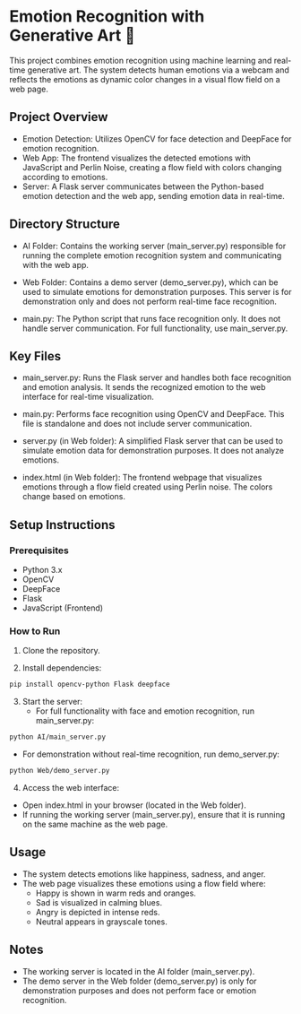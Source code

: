 # Emotion Recognition with Generative Art 🎨

This project combines emotion recognition using machine learning and real-time generative art. The system detects human emotions via a webcam and reflects the emotions as dynamic color changes in a visual flow field on a web page.

## Project Overview
* Emotion Detection: Utilizes OpenCV for face detection and DeepFace for emotion recognition.
* Web App: The frontend visualizes the detected emotions with JavaScript and Perlin Noise, creating a flow field with colors changing according to emotions.
* Server: A Flask server communicates between the Python-based emotion detection and the web app, sending emotion data in real-time.

## Directory Structure
* AI Folder:
Contains the working server (main_server.py) responsible for running the complete emotion recognition system and communicating with the web app.

* Web Folder:
Contains a demo server (demo_server.py), which can be used to simulate emotions for demonstration purposes. This server is for demonstration only and does not perform real-time face recognition.

* main.py:
The Python script that runs face recognition only. It does not handle server communication. For full functionality, use main_server.py.

## Key Files

* main_server.py:
Runs the Flask server and handles both face recognition and emotion analysis. It sends the recognized emotion to the web interface for real-time visualization.

* main.py:
Performs face recognition using OpenCV and DeepFace. This file is standalone and does not include server communication.

* server.py (in Web folder):
A simplified Flask server that can be used to simulate emotion data for demonstration purposes. It does not analyze emotions.

* index.html (in Web folder):
The frontend webpage that visualizes emotions through a flow field created using Perlin noise. The colors change based on emotions.

## Setup Instructions
### Prerequisites
* Python 3.x
* OpenCV
* DeepFace
* Flask
* JavaScript (Frontend)

### How to Run
1. Clone the repository.

2. Install dependencies:
```bash
pip install opencv-python Flask deepface
```

3. Start the server:
   - For full functionality with face and emotion recognition, run main_server.py:
```bash
python AI/main_server.py
```
   - For demonstration without real-time recognition, run demo_server.py:
```bash
python Web/demo_server.py
```

4. Access the web interface:
* Open index.html in your browser (located in the Web folder).
* If running the working server (main_server.py), ensure that it is running on the same machine as the web page.

## Usage
* The system detects emotions like happiness, sadness, and anger.
* The web page visualizes these emotions using a flow field where:
  - Happy is shown in warm reds and oranges.
  - Sad is visualized in calming blues.
  - Angry is depicted in intense reds.
  - Neutral appears in grayscale tones.

## Notes
* The working server is located in the AI folder (main_server.py).
* The demo server in the Web folder (demo_server.py) is only for demonstration purposes and does not perform face or emotion recognition.
